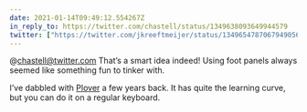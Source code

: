 ```yaml
---
date: 2021-01-14T09:49:12.554267Z
in_reply_to: https://twitter.com/chastell/status/1349638093649944579
twitter: ["https://twitter.com/jkreeftmeijer/status/1349654787067949056"]
---
```

@chastell@twitter.com That’s a smart idea indeed! Using foot panels always seemed like something fun to tinker with.

I’ve dabbled with [Plover](https://www.openstenoproject.org/plover/) a few years back. It has quite the learning curve, but you can do it on a regular keyboard. 
